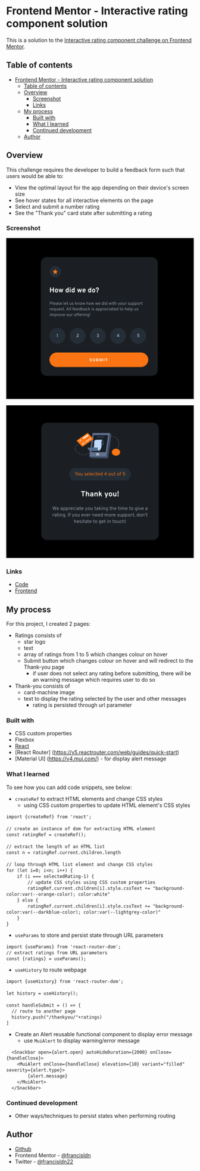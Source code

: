 # Frontend Mentor - Interactive rating component solution

This is a solution to the [Interactive rating component challenge on Frontend Mentor](https://www.frontendmentor.io/challenges/interactive-rating-component-koxpeBUmI). 
## Table of contents

- [Frontend Mentor - Interactive rating component solution](#frontend-mentor---interactive-rating-component-solution)
  - [Table of contents](#table-of-contents)
  - [Overview](#overview)
    - [Screenshot](#screenshot)
    - [Links](#links)
  - [My process](#my-process)
    - [Built with](#built-with)
    - [What I learned](#what-i-learned)
    - [Continued development](#continued-development)
  - [Author](#author)
## Overview
This challenge requires the developer to build a feedback form such that users would be able to:

- View the optimal layout for the app depending on their device's screen size
- See hover states for all interactive elements on the page
- Select and submit a number rating
- See the "Thank you" card state after submitting a rating

### Screenshot

![](./form.png)

![](./thankyou.png)
### Links

- [Code](https://github.com/francisldn/FOM-feedback-form)
- [Frontend](https://frontendmentor-feedback-form-d0wmazgqk-francisldn.vercel.app)

## My process
For this project, I created 2 pages:
* Ratings consists of 
  * star logo
  * text
  * array of ratings from 1 to 5 which changes colour on hover
  * Submit button which changes colour on hover and will redirect to the Thank-you page
    * if user does not select any rating before submitting, there will be an warning message which requires user to do so
* Thank-you consists of
  * card-machine image
  * text to display the rating selected by the user and other messages
    * rating is persisted through url parameter
### Built with

- CSS custom properties
- Flexbox
- [React](https://reactjs.org/)
- [React Router] (https://v5.reactrouter.com/web/guides/quick-start)
- [Material UI] (https://v4.mui.com/) - for display alert message

### What I learned

To see how you can add code snippets, see below:

* ``createRef`` to extract HTML elements and change CSS styles
  * using CSS custom properties to update HTML element's CSS styles
```
import {createRef} from 'react';

// create an instance of dom for extracting HTML element
const ratingRef = createRef();

// extract the length of an HTML list
const n = ratingRef.current.children.length

// loop through HTML list element and change CSS styles
for (let i=0; i<n; i++) {
    if (i === selectedRating-1) {
        // update CSS styles using CSS custom properties 
        ratingRef.current.children[i].style.cssText += "background-color:var(--orange-color); color:white"
    } else {
        ratingRef.current.children[i].style.cssText += "background-color:var(--darkblue-color); color:var(--lightgrey-color)"
    }
}

```
* ``useParams`` to store and persist state through URL parameters
```
import {useParams} from 'react-router-dom';
// extract ratings from URL parameters
const {ratings} = useParams();

```
* ``useHistory`` to route webpage
```
import {useHistory} from 'react-router-dom';

let history = useHistory();

const handleSubmit = () => {
  // route to another page
  history.push("/thankyou/"+ratings)
]

```
* Create an Alert reusable functional component to display error message
  * use ``MuiAlert`` to display warning/error message
```
  <Snackbar open={alert.open} autoHideDuration={2000} onClose={handleClose}>
    <MuiAlert onClose={handleClose} elevation={10} variant="filled" severity={alert.type}>
        {alert.message}
    </MuiAlert>
  </Snackbar>

```
### Continued development
* Other ways/techniques to persist states when performing routing

## Author

- [Github](https://github.com/francisldn)
- Frontend Mentor - [@francisldn](https://www.frontendmentor.io/profile/francisldn)
- Twitter - [@francisldn22](https://www.twitter.com/yourusername)


